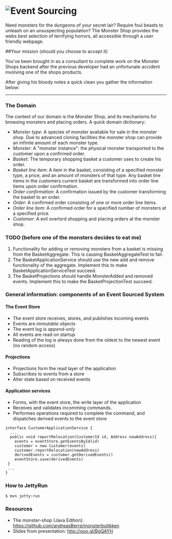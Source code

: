 ![Event Sourcing](src/main/webapp/img/logo.png "The Monster Shop")
================

Need monsters for the dungeons of your secret lair? Require foul beasts to unleash on an unsuspecting population? The Monster Shop provides the webs best selection of terrifying horrors, all accessible through a user friendly webpage.

##Your mission (should you choose to accept it)

You've been brought in as a consultant to complete work on the Monster Shops backend after the previous developer had an unfortunate accident involving one of the shops products.

After giving his bloody notes a quick clean you gather the information below:


---------------------------------------


### The Domain

The context of our domain is the Monster Shop, and its mechanisms for browsing monsters and placing orders. A quick domain dictionary:

* _Monster type_: A species of monster avaliable for sale in the monster shop. Due to advanced cloning facilities the monster shop can provide an infinite amount of each monster type.
* _Monster_: A "monster instance": the physical monster transported to the customer upon a confirmed order. 
* _Basket_: The temporary shopping basket a customer uses to create his order. 
* _Basket line item_: A item in the basket, consisting of a specified monster type, a price, and an amount of monsters of that type. Any basket line items in the customers current basket are transformed into order line items upon order confirmation.
* _Order confirmation_: A confirmation issued by the customer transforming the basket to an order.
* _Order_: A confirmed order consisting of one or more order line items.
* _Order line item_: A confirmed order for a specified number of monsters at a specified price.
* _Customer_: A evil overlord shopping and placing orders at the monster shop.

### TODO (before one of the monsters decides to eat me)

1. Functionality for adding or removing monsters from a basket is missing from the BasketAggregate. This is causing BasketAggregateTest to fail.
2. The BasketApplicationService should use the new add and remove functionality of the aggregate. Implement this to make BasketApplicationServiceTest succeed.
3. The BasketProjections should handle MonsterAdded and removed events. Implement this to make the BasketProjectionTest succeed.

### General information: components of an Event Sourced System

#### The Event Store
* The event store receives, stores, and publishes incoming events
* Events are _immutable_ objects
* The event log is _append-only_
* All events are read on startup
* Reading of the log is always done from the oldest to the newest event (no random access)

#### Projections
* Projections form the read layer of the application
* Subscribes to events from a store
* Alter state based on received events

#### Application services
* Forms, with the event store, the write layer of the application
* Receives and validates incomming commands. 
* Performes operations required to complete the command, and dispatches derived events to the event store


```
interface CustomerApplicationService {
  ...
  public void reportRelocation(CustomerId id, Address newAddress){
	events = eventStore.getEventsById(id)
	customer = new Customer(events)
	customer.reportRelocation(newAddress)
	derivedEvents = customer.getDerivedEvents()
	eventStore.save(derivedEvents)
 }
 ...
}
```

### How to JettyRun
```
$ mvn jetty:run
```
### Resources

* The monster-shop (Java Edition): https://github.com/andreasBerre/monsterbutikken
* Slides from presentation: http://goo.gl/BgQAYH
